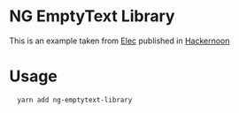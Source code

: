 # NG EmptyText Library

This is an example taken from [Elec](https://hackernoon.com/@Elec_crafter) published in [Hackernoon](https://hackernoon.com/how-to-create-library-in-angular-2-and-publish-to-npm-from-scratch-f2b1272d6266)

# Usage

```sh
  yarn add ng-emptytext-library
```